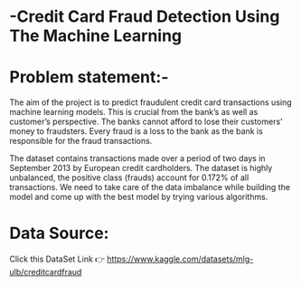 # -Credit Card Fraud Detection Using The Machine Learning

# Problem statement:-
The aim of the project is to predict fraudulent credit card transactions using machine learning models. This is crucial from the bank’s as well as customer’s perspective. The banks cannot afford to lose their customers’ money to fraudsters. Every fraud is a loss to the bank as the bank is responsible for the fraud transactions.

The dataset contains transactions made over a period of two days in September 2013 by European credit cardholders. The dataset is highly unbalanced, the positive class (frauds) account for 0.172% of all transactions. We need to take care of the data imbalance while building the model and come up with the best model by trying various algorithms.

# Data Source:
Click this DataSet Link 👉 https://www.kaggle.com/datasets/mlg-ulb/creditcardfraud


 
